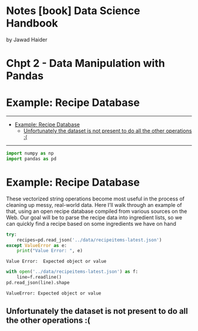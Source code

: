 Notes [book] Data Science Handbook
================
by Jawad Haider
# **Chpt 2 - Data Manipulation with Pandas**

# Example: Recipe Database
------------------------------------------------------------------------

- <a href="#example-recipe-database"
  id="toc-example-recipe-database">Example: Recipe Database</a>
  - <a
    href="#unfortunately-the-dataset-is-not-present-to-do-all-the-other-operations"
    id="toc-unfortunately-the-dataset-is-not-present-to-do-all-the-other-operations">Unfortunately
    the dataset is not present to do all the other operations :(</a>

------------------------------------------------------------------------

``` python
import numpy as np
import pandas as pd
```

# Example: Recipe Database

These vectorized string operations become most useful in the process of
cleaning up messy, real-world data. Here I’ll walk through an example of
that, using an open recipe database compiled from various sources on the
Web. Our goal will be to parse the recipe data into ingredient lists, so
we can quickly find a recipe based on some ingredients we have on hand

``` python
try:
    recipes=pd.read_json('../data/recipeitems-latest.json')
except ValueError as e:
    print("Value Error: ", e)
```

    Value Error:  Expected object or value

``` python
with open('../data/recipeitems-latest.json') as f:
    line=f.readline()
pd.read_json(line).shape
```

    ValueError: Expected object or value

## Unfortunately the dataset is not present to do all the other operations :(
